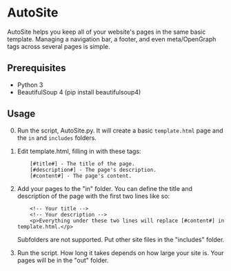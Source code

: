 # AutoSite
AutoSite helps you keep all of your website's pages in the same basic template. Managing a navigation bar, a footer, and even meta/OpenGraph tags across several pages is simple.
## Prerequisites
   - Python 3
   - BeautifulSoup 4 (pip install beautifulsoup4)
## Usage
0. Run the script, AutoSite.py. It will create a basic `template.html` page and the `in` and `includes` folders.
1. Edit template.html, filling in with these tags:

           [#title#] - The title of the page.
           [#description#] - The page's description.
           [#content#] - The page's content.
           
2. Add your pages to the "in" folder.
      You can define the title and description of the page with the first two lines like so:
           
           <!-- Your title -->
           <!-- Your description -->
           <p>Everything under these two lines will replace [#content#] in template.html.</p>
              
    Subfolders are not supported. Put other site files in the "includes" folder.
3. Run the script. How long it takes depends on how large your site is. Your pages will be in the "out" folder.
